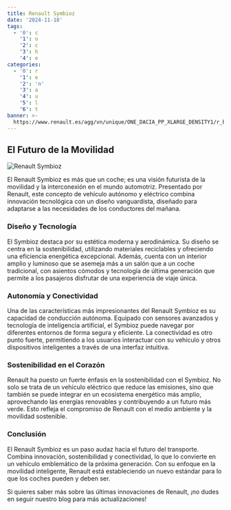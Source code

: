 ```yaml
---
title: Renault Symbioz
date: '2024-11-18'
tags:
  - '0': c
    '1': o
    '2': c
    '3': h
    '4': e
categories:
  - '0': r
    '1': e
    '2': 'n'
    '3': a
    '4': u
    '5': l
    '6': t
banner: >-
  https://www.renault.es/agg/vn/unique/ONE_DACIA_PP_XLARGE_DENSITY1/r_brandSite_carPicker_1.png?uri=https%3A%2F%2Fes.co.rplug.renault.com%2Fproduct%2Fmodel%2FAR1%2Fsymbioz%2Fc%2FA-ENS_0MDL2P1SERIELIM1_-TEKQJ
---
```



## El Futuro de la Movilidad

![Renault Symbioz](https://www.renault.es/agg/vn/unique/ONE_DACIA_PP_XLARGE_DENSITY1/r_brandSite_carPicker_1.png?uri=https%3A%2F%2Fes.co.rplug.renault.com%2Fproduct%2Fmodel%2FAR1%2Fsymbioz%2Fc%2FA-ENS_0MDL2P1SERIELIM1_-TEKQJ)

El Renault Symbioz es más que un coche; es una visión futurista de la movilidad y la interconexión en el mundo automotriz. Presentado por Renault, este concepto de vehículo autónomo y eléctrico combina innovación tecnológica con un diseño vanguardista, diseñado para adaptarse a las necesidades de los conductores del mañana.

### Diseño y Tecnología

El Symbioz destaca por su estética moderna y aerodinámica. Su diseño se centra en la sostenibilidad, utilizando materiales reciclables y ofreciendo una eficiencia energética excepcional. Además, cuenta con un interior amplio y luminoso que se asemeja más a un salón que a un coche tradicional, con asientos cómodos y tecnología de última generación que permite a los pasajeros disfrutar de una experiencia de viaje única.

### Autonomía y Conectividad

Una de las características más impresionantes del Renault Symbioz es su capacidad de conducción autónoma. Equipado con sensores avanzados y tecnología de inteligencia artificial, el Symbioz puede navegar por diferentes entornos de forma segura y eficiente. La conectividad es otro punto fuerte, permitiendo a los usuarios interactuar con su vehículo y otros dispositivos inteligentes a través de una interfaz intuitiva.

### Sostenibilidad en el Corazón

Renault ha puesto un fuerte énfasis en la sostenibilidad con el Symbioz. No solo se trata de un vehículo eléctrico que reduce las emisiones, sino que también se puede integrar en un ecosistema energético más amplio, aprovechando las energías renovables y contribuyendo a un futuro más verde. Esto refleja el compromiso de Renault con el medio ambiente y la movilidad sostenible.

### Conclusión

El Renault Symbioz es un paso audaz hacia el futuro del transporte. Combina innovación, sostenibilidad y conectividad, lo que lo convierte en un vehículo emblemático de la próxima generación. Con su enfoque en la movilidad inteligente, Renault está estableciendo un nuevo estándar para lo que los coches pueden y deben ser. 

Si quieres saber más sobre las últimas innovaciones de Renault, ¡no dudes en seguir nuestro blog para más actualizaciones!

